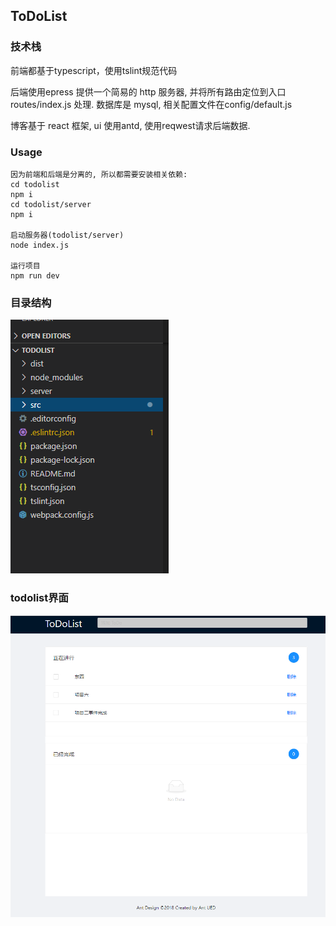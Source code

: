 ## ToDoList

### 技术栈

前端都基于typescript，使用tslint规范代码

后端使用epress 提供一个简易的 http 服务器, 并将所有路由定位到入口 routes/index.js 处理. 数据库是 mysql, 相关配置文件在config/default.js

博客基于 react 框架, ui 使用antd, 使用reqwest请求后端数据. 

### Usage

```
因为前端和后端是分离的, 所以都需要安装相关依赖:
cd todolist
npm i
cd todolist/server
npm i

启动服务器(todolist/server)
node index.js

运行项目
npm run dev
```

### 目录结构

![image-20200829215441814](https://github.com/jiangzhe01/todolist/blob/master/img/dir.png)

### todolist界面

![image-20200829215540828](https://github.com/jiangzhe01/todolist/blob/master/img/ui.png)

